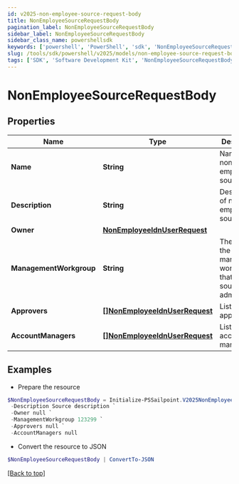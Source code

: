 ```yaml
---
id: v2025-non-employee-source-request-body
title: NonEmployeeSourceRequestBody
pagination_label: NonEmployeeSourceRequestBody
sidebar_label: NonEmployeeSourceRequestBody
sidebar_class_name: powershellsdk
keywords: ['powershell', 'PowerShell', 'sdk', 'NonEmployeeSourceRequestBody', 'V2025NonEmployeeSourceRequestBody'] 
slug: /tools/sdk/powershell/v2025/models/non-employee-source-request-body
tags: ['SDK', 'Software Development Kit', 'NonEmployeeSourceRequestBody', 'V2025NonEmployeeSourceRequestBody']
---
```



# NonEmployeeSourceRequestBody

## Properties

Name | Type | Description | Notes
------------ | ------------- | ------------- | -------------
**Name** | **String** | Name of non-employee source. | [required]
**Description** | **String** | Description of non-employee source. | [required]
**Owner** | [**NonEmployeeIdnUserRequest**](non-employee-idn-user-request) |  | [required]
**ManagementWorkgroup** | **String** | The ID for the management workgroup that contains source sub-admins | [optional] 
**Approvers** | [**[]NonEmployeeIdnUserRequest**](non-employee-idn-user-request) | List of approvers. | [optional] 
**AccountManagers** | [**[]NonEmployeeIdnUserRequest**](non-employee-idn-user-request) | List of account managers. | [optional] 

## Examples

- Prepare the resource
```powershell
$NonEmployeeSourceRequestBody = Initialize-PSSailpoint.V2025NonEmployeeSourceRequestBody  -Name Retail `
 -Description Source description `
 -Owner null `
 -ManagementWorkgroup 123299 `
 -Approvers null `
 -AccountManagers null
```

- Convert the resource to JSON
```powershell
$NonEmployeeSourceRequestBody | ConvertTo-JSON
```


[[Back to top]](#) 

